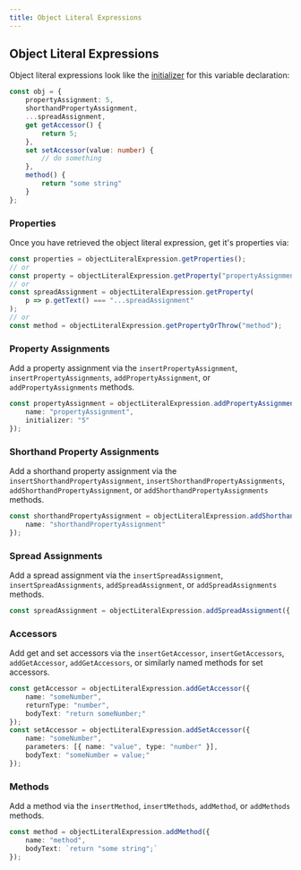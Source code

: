 ```yaml
---
title: Object Literal Expressions
---
```


## Object Literal Expressions

Object literal expressions look like the [initializer](initializers) for this variable declaration:

```ts
const obj = {
    propertyAssignment: 5,
    shorthandPropertyAssignment,
    ...spreadAssignment,
    get getAccessor() {
        return 5;
    },
    set setAccessor(value: number) {
        // do something
    },
    method() {
        return "some string"
    }
};
```

### Properties

Once you have retrieved the object literal expression, get it's properties via:

```ts
const properties = objectLiteralExpression.getProperties();
// or
const property = objectLiteralExpression.getProperty("propertyAssignment");
// or
const spreadAssignment = objectLiteralExpression.getProperty(
    p => p.getText() === "...spreadAssignment"
);
// or
const method = objectLiteralExpression.getPropertyOrThrow("method");
```

### Property Assignments

Add a property assignment via the `insertPropertyAssignment`, `insertPropertyAssignments`, `addPropertyAssignment`, or `addPropertyAssignments` methods.

```ts
const propertyAssignment = objectLiteralExpression.addPropertyAssignment({
    name: "propertyAssignment",
    initializer: "5"
});
```

### Shorthand Property Assignments

Add a shorthand property assignment via the `insertShorthandPropertyAssignment`, `insertShorthandPropertyAssignments`,
`addShorthandPropertyAssignment`, or `addShorthandPropertyAssignments` methods.

```ts
const shorthandPropertyAssignment = objectLiteralExpression.addShorthandPropertyAssignment({
    name: "shorthandPropertyAssignment"
});
```

### Spread Assignments

Add a spread assignment via the `insertSpreadAssignment`, `insertSpreadAssignments`, `addSpreadAssignment`, or `addSpreadAssignments` methods.

```ts
const spreadAssignment = objectLiteralExpression.addSpreadAssignment({ expression: "spreadAssignment" });
```

### Accessors

Add get and set accessors via the `insertGetAccessor`, `insertGetAccessors`, `addGetAccessor`, `addGetAccessors`, or similarly named methods for set accessors.

```ts
const getAccessor = objectLiteralExpression.addGetAccessor({
    name: "someNumber",
    returnType: "number",
    bodyText: "return someNumber;"
});
const setAccessor = objectLiteralExpression.addSetAccessor({
    name: "someNumber",
    parameters: [{ name: "value", type: "number" }],
    bodyText: "someNumber = value;"
});
```

### Methods

Add a method via the `insertMethod`, `insertMethods`, `addMethod`, or `addMethods` methods.

```ts
const method = objectLiteralExpression.addMethod({
    name: "method",
    bodyText: `return "some string";`
});
```
